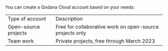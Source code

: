 [//]: # (title: Types of account)

You can create a Qodana Cloud account based on your needs:

<table>
    <tr><td>Type of account</td>
        <td>Description</td>
    </tr>
    <tr><td>Open-source projects</td><td>Free for collaborative work on open-source projects only</td></tr>
    <tr><td>Team work</td><td>Private projects, free through March 2023</td></tr>
</table>

